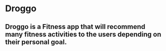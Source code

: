 # Droggo
## Droggo is a Fitness app that will recommend many fitness activities to the users depending on their personal goal.
